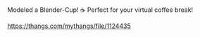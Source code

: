 Modeled a Blender-Cup! ☕ Perfect for your virtual coffee break!

https://thangs.com/mythangs/file/1124435

